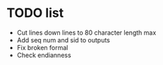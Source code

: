 # TODO list

- Cut lines down lines to 80 character length max
- Add seq num and sid to outputs 
- Fix broken formal 
- Check endianness
